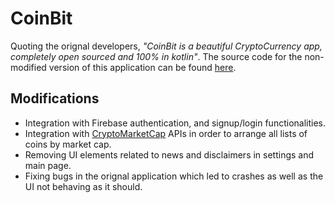 # CoinBit
Quoting the orignal developers, *"CoinBit is a beautiful CryptoCurrency app, completely open sourced and 100% in kotlin"*. The source code for the non-modified version of this application can be found [here](https://github.com/pranayairan/CoinBit).  

## Modifications

* Integration with Firebase authentication, and signup/login functionalities.
* Integration with [CryptoMarketCap](https://coinmarketcap.com/) APIs in order to arrange all lists of coins by market cap.
* Removing UI elements related to news and disclaimers in settings and main page. 
* Fixing bugs in the orignal application which led to crashes as well as the UI not behaving as it should.
